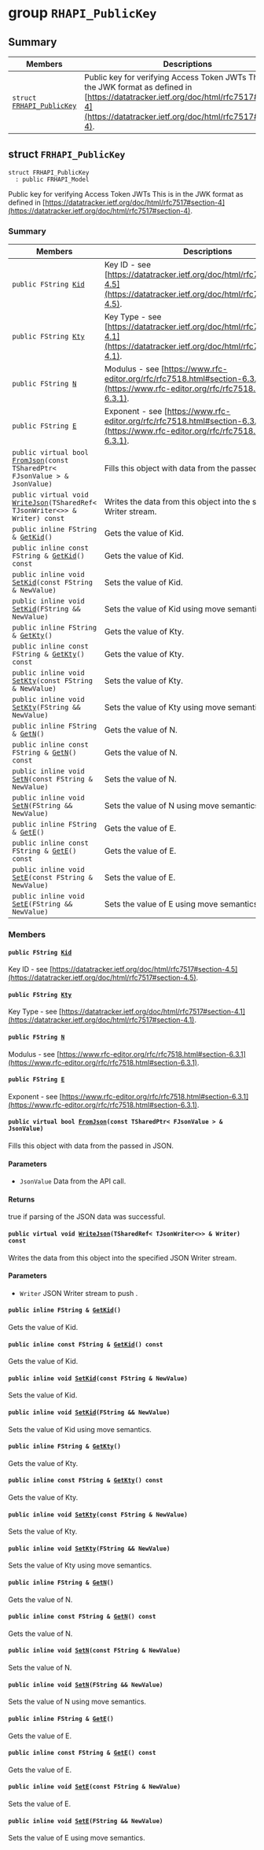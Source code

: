 # group `RHAPI_PublicKey` <a id="group__RHAPI__PublicKey"></a>

## Summary

 Members                        | Descriptions                                
--------------------------------|---------------------------------------------
`struct `[`FRHAPI_PublicKey`](#structFRHAPI__PublicKey) | Public key for verifying Access Token JWTs This is in the JWK format as defined in [https://datatracker.ietf.org/doc/html/rfc7517#section-4](https://datatracker.ietf.org/doc/html/rfc7517#section-4).

## struct `FRHAPI_PublicKey` <a id="structFRHAPI__PublicKey"></a>

```
struct FRHAPI_PublicKey
  : public FRHAPI_Model
```

Public key for verifying Access Token JWTs This is in the JWK format as defined in [https://datatracker.ietf.org/doc/html/rfc7517#section-4](https://datatracker.ietf.org/doc/html/rfc7517#section-4).

### Summary

 Members                        | Descriptions                                
--------------------------------|---------------------------------------------
`public FString `[`Kid`](#structFRHAPI__PublicKey_1a985410114ab7cd588e0d558f7fbfbf9a) | Key ID - see [https://datatracker.ietf.org/doc/html/rfc7517#section-4.5](https://datatracker.ietf.org/doc/html/rfc7517#section-4.5).
`public FString `[`Kty`](#structFRHAPI__PublicKey_1a5e3b2f22a39f6191ffeef87b61815224) | Key Type - see [https://datatracker.ietf.org/doc/html/rfc7517#section-4.1](https://datatracker.ietf.org/doc/html/rfc7517#section-4.1).
`public FString `[`N`](#structFRHAPI__PublicKey_1a1544c7fa9e970f9cdea72dca9f7278af) | Modulus - see [https://www.rfc-editor.org/rfc/rfc7518.html#section-6.3.1](https://www.rfc-editor.org/rfc/rfc7518.html#section-6.3.1).
`public FString `[`E`](#structFRHAPI__PublicKey_1ab0b9192d5c959bfef2be40a31dd112d3) | Exponent - see [https://www.rfc-editor.org/rfc/rfc7518.html#section-6.3.1](https://www.rfc-editor.org/rfc/rfc7518.html#section-6.3.1).
`public virtual bool `[`FromJson`](#structFRHAPI__PublicKey_1a7d39c5fc6b26257bf14265b4299d28ef)`(const TSharedPtr< FJsonValue > & JsonValue)` | Fills this object with data from the passed in JSON.
`public virtual void `[`WriteJson`](#structFRHAPI__PublicKey_1af2b3c8f6bd481c19e8d850e009b6cc17)`(TSharedRef< TJsonWriter<>> & Writer) const` | Writes the data from this object into the specified JSON Writer stream.
`public inline FString & `[`GetKid`](#structFRHAPI__PublicKey_1a60335aab0338252e58f6c5685ef338f0)`()` | Gets the value of Kid.
`public inline const FString & `[`GetKid`](#structFRHAPI__PublicKey_1a6c78913f542bed2ac985f8a4c42860f7)`() const` | Gets the value of Kid.
`public inline void `[`SetKid`](#structFRHAPI__PublicKey_1ae7421daf261659b770dc322143a06ea0)`(const FString & NewValue)` | Sets the value of Kid.
`public inline void `[`SetKid`](#structFRHAPI__PublicKey_1ae68b732c26aca2b928e2b30006309ca5)`(FString && NewValue)` | Sets the value of Kid using move semantics.
`public inline FString & `[`GetKty`](#structFRHAPI__PublicKey_1a79925594fdedf7e4ef6a7ecace06535c)`()` | Gets the value of Kty.
`public inline const FString & `[`GetKty`](#structFRHAPI__PublicKey_1aa5681183d52a03df416cf243d208ea25)`() const` | Gets the value of Kty.
`public inline void `[`SetKty`](#structFRHAPI__PublicKey_1a16c1162f8cf9157058dda2f2bbe8c5a7)`(const FString & NewValue)` | Sets the value of Kty.
`public inline void `[`SetKty`](#structFRHAPI__PublicKey_1aea924bd0baa85466f0cf0afc42e90ad9)`(FString && NewValue)` | Sets the value of Kty using move semantics.
`public inline FString & `[`GetN`](#structFRHAPI__PublicKey_1a99ec123987afff8a97cb4299b0e7b1ae)`()` | Gets the value of N.
`public inline const FString & `[`GetN`](#structFRHAPI__PublicKey_1a5ed9ccc83530f2d2ceb797742ee42477)`() const` | Gets the value of N.
`public inline void `[`SetN`](#structFRHAPI__PublicKey_1a5afdae0606801fe31f511a2218d5db74)`(const FString & NewValue)` | Sets the value of N.
`public inline void `[`SetN`](#structFRHAPI__PublicKey_1af1dc6469856f3025c7790fd59bdf6196)`(FString && NewValue)` | Sets the value of N using move semantics.
`public inline FString & `[`GetE`](#structFRHAPI__PublicKey_1ad23e8627ed6d0f3acf51ae00f3a291b9)`()` | Gets the value of E.
`public inline const FString & `[`GetE`](#structFRHAPI__PublicKey_1ad6e984160eb9de3a3fe4cda34b837827)`() const` | Gets the value of E.
`public inline void `[`SetE`](#structFRHAPI__PublicKey_1ad018d48e96651b8283cb071b1c6475f0)`(const FString & NewValue)` | Sets the value of E.
`public inline void `[`SetE`](#structFRHAPI__PublicKey_1a4b1b5f31e9690405b40a4af5694d702b)`(FString && NewValue)` | Sets the value of E using move semantics.

### Members

#### `public FString `[`Kid`](#structFRHAPI__PublicKey_1a985410114ab7cd588e0d558f7fbfbf9a) <a id="structFRHAPI__PublicKey_1a985410114ab7cd588e0d558f7fbfbf9a"></a>

Key ID - see [https://datatracker.ietf.org/doc/html/rfc7517#section-4.5](https://datatracker.ietf.org/doc/html/rfc7517#section-4.5).

#### `public FString `[`Kty`](#structFRHAPI__PublicKey_1a5e3b2f22a39f6191ffeef87b61815224) <a id="structFRHAPI__PublicKey_1a5e3b2f22a39f6191ffeef87b61815224"></a>

Key Type - see [https://datatracker.ietf.org/doc/html/rfc7517#section-4.1](https://datatracker.ietf.org/doc/html/rfc7517#section-4.1).

#### `public FString `[`N`](#structFRHAPI__PublicKey_1a1544c7fa9e970f9cdea72dca9f7278af) <a id="structFRHAPI__PublicKey_1a1544c7fa9e970f9cdea72dca9f7278af"></a>

Modulus - see [https://www.rfc-editor.org/rfc/rfc7518.html#section-6.3.1](https://www.rfc-editor.org/rfc/rfc7518.html#section-6.3.1).

#### `public FString `[`E`](#structFRHAPI__PublicKey_1ab0b9192d5c959bfef2be40a31dd112d3) <a id="structFRHAPI__PublicKey_1ab0b9192d5c959bfef2be40a31dd112d3"></a>

Exponent - see [https://www.rfc-editor.org/rfc/rfc7518.html#section-6.3.1](https://www.rfc-editor.org/rfc/rfc7518.html#section-6.3.1).

#### `public virtual bool `[`FromJson`](#structFRHAPI__PublicKey_1a7d39c5fc6b26257bf14265b4299d28ef)`(const TSharedPtr< FJsonValue > & JsonValue)` <a id="structFRHAPI__PublicKey_1a7d39c5fc6b26257bf14265b4299d28ef"></a>

Fills this object with data from the passed in JSON.

#### Parameters
* `JsonValue` Data from the API call.

#### Returns
true if parsing of the JSON data was successful.

#### `public virtual void `[`WriteJson`](#structFRHAPI__PublicKey_1af2b3c8f6bd481c19e8d850e009b6cc17)`(TSharedRef< TJsonWriter<>> & Writer) const` <a id="structFRHAPI__PublicKey_1af2b3c8f6bd481c19e8d850e009b6cc17"></a>

Writes the data from this object into the specified JSON Writer stream.

#### Parameters
* `Writer` JSON Writer stream to push .

#### `public inline FString & `[`GetKid`](#structFRHAPI__PublicKey_1a60335aab0338252e58f6c5685ef338f0)`()` <a id="structFRHAPI__PublicKey_1a60335aab0338252e58f6c5685ef338f0"></a>

Gets the value of Kid.

#### `public inline const FString & `[`GetKid`](#structFRHAPI__PublicKey_1a6c78913f542bed2ac985f8a4c42860f7)`() const` <a id="structFRHAPI__PublicKey_1a6c78913f542bed2ac985f8a4c42860f7"></a>

Gets the value of Kid.

#### `public inline void `[`SetKid`](#structFRHAPI__PublicKey_1ae7421daf261659b770dc322143a06ea0)`(const FString & NewValue)` <a id="structFRHAPI__PublicKey_1ae7421daf261659b770dc322143a06ea0"></a>

Sets the value of Kid.

#### `public inline void `[`SetKid`](#structFRHAPI__PublicKey_1ae68b732c26aca2b928e2b30006309ca5)`(FString && NewValue)` <a id="structFRHAPI__PublicKey_1ae68b732c26aca2b928e2b30006309ca5"></a>

Sets the value of Kid using move semantics.

#### `public inline FString & `[`GetKty`](#structFRHAPI__PublicKey_1a79925594fdedf7e4ef6a7ecace06535c)`()` <a id="structFRHAPI__PublicKey_1a79925594fdedf7e4ef6a7ecace06535c"></a>

Gets the value of Kty.

#### `public inline const FString & `[`GetKty`](#structFRHAPI__PublicKey_1aa5681183d52a03df416cf243d208ea25)`() const` <a id="structFRHAPI__PublicKey_1aa5681183d52a03df416cf243d208ea25"></a>

Gets the value of Kty.

#### `public inline void `[`SetKty`](#structFRHAPI__PublicKey_1a16c1162f8cf9157058dda2f2bbe8c5a7)`(const FString & NewValue)` <a id="structFRHAPI__PublicKey_1a16c1162f8cf9157058dda2f2bbe8c5a7"></a>

Sets the value of Kty.

#### `public inline void `[`SetKty`](#structFRHAPI__PublicKey_1aea924bd0baa85466f0cf0afc42e90ad9)`(FString && NewValue)` <a id="structFRHAPI__PublicKey_1aea924bd0baa85466f0cf0afc42e90ad9"></a>

Sets the value of Kty using move semantics.

#### `public inline FString & `[`GetN`](#structFRHAPI__PublicKey_1a99ec123987afff8a97cb4299b0e7b1ae)`()` <a id="structFRHAPI__PublicKey_1a99ec123987afff8a97cb4299b0e7b1ae"></a>

Gets the value of N.

#### `public inline const FString & `[`GetN`](#structFRHAPI__PublicKey_1a5ed9ccc83530f2d2ceb797742ee42477)`() const` <a id="structFRHAPI__PublicKey_1a5ed9ccc83530f2d2ceb797742ee42477"></a>

Gets the value of N.

#### `public inline void `[`SetN`](#structFRHAPI__PublicKey_1a5afdae0606801fe31f511a2218d5db74)`(const FString & NewValue)` <a id="structFRHAPI__PublicKey_1a5afdae0606801fe31f511a2218d5db74"></a>

Sets the value of N.

#### `public inline void `[`SetN`](#structFRHAPI__PublicKey_1af1dc6469856f3025c7790fd59bdf6196)`(FString && NewValue)` <a id="structFRHAPI__PublicKey_1af1dc6469856f3025c7790fd59bdf6196"></a>

Sets the value of N using move semantics.

#### `public inline FString & `[`GetE`](#structFRHAPI__PublicKey_1ad23e8627ed6d0f3acf51ae00f3a291b9)`()` <a id="structFRHAPI__PublicKey_1ad23e8627ed6d0f3acf51ae00f3a291b9"></a>

Gets the value of E.

#### `public inline const FString & `[`GetE`](#structFRHAPI__PublicKey_1ad6e984160eb9de3a3fe4cda34b837827)`() const` <a id="structFRHAPI__PublicKey_1ad6e984160eb9de3a3fe4cda34b837827"></a>

Gets the value of E.

#### `public inline void `[`SetE`](#structFRHAPI__PublicKey_1ad018d48e96651b8283cb071b1c6475f0)`(const FString & NewValue)` <a id="structFRHAPI__PublicKey_1ad018d48e96651b8283cb071b1c6475f0"></a>

Sets the value of E.

#### `public inline void `[`SetE`](#structFRHAPI__PublicKey_1a4b1b5f31e9690405b40a4af5694d702b)`(FString && NewValue)` <a id="structFRHAPI__PublicKey_1a4b1b5f31e9690405b40a4af5694d702b"></a>

Sets the value of E using move semantics.


